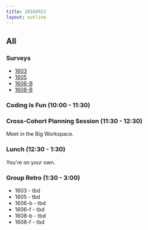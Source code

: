```yaml
---
title: 20160923
layout: outline
---
```


## All

### Surveys

* [1603]()
* [1605]()
* [1606-B]()
* [1608-B]()

### Coding Is Fun (10:00 - 11:30)

### Cross-Cohort Planning Session (11:30 - 12:30)
Meet in the Big Workspace.

### Lunch (12:30 - 1:30)
You're on your own.

### Group Retro (1:30 - 3:00)
* 1603 - tbd
* 1605 - tbd
* 1606-b - tbd
* 1606-f - tbd
* 1608-b - tbd
* 1608-f - tbd
